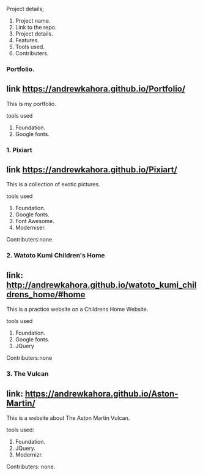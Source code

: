 Project details;

1. Project name.
2. Link to the repo.
3. Project details.
4. Features.
5. Tools used.
6. Contributers.


### Portfolio.
link https://andrewkahora.github.io/Portfolio/
----
This is my portfolio.

tools used
 1. Foundation.
 2. Google fonts.


### 1. Pixiart
link  https://andrewkahora.github.io/Pixiart/
----
This is a collection of exotic pictures.

tools used
 1. Foundation.
 2. Google fonts.
 3. Font Awesome.
 4. Moderniser.
 
Contributers:none


### 2. Watoto Kumi Children's Home
link: http://andrewkahora.github.io/watoto_kumi_childrens_home/#home
---- 

This is a practice website on a Childrens Home Website.

 tools used
  1. Foundation.
  2. Google fonts.
  3. JQuery
  
Contributers:none

### 3. The Vulcan
link: https://andrewkahora.github.io/Aston-Martin/
----

This is a website about The Aston Martin Vulcan.

  tools used:
   1. Foundation.
   2. JQuery.
   3. Modernizr.
 
Contributers: none.
   

